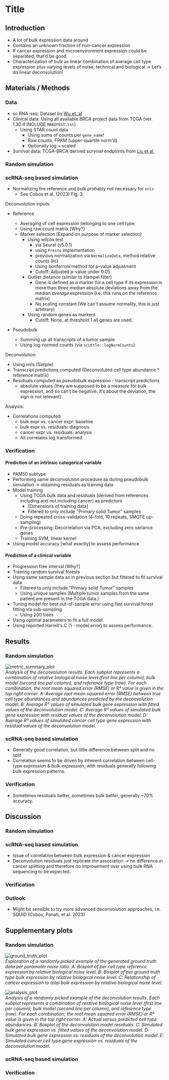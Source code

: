 # Title

## Introduction

* A lot of bulk expression data around
* Contains an unknown fraction of non-cancer expression
* If cancer expression and microenvironment expression could be separated,
  that’d be good
* Characterization of bulk as linear combination of average cell type expression
  plus varying levels of noise, technical and biological → Let’s do linear
  deconvolution!

## Materials / Methods

### Data

* sc RNA-seq: Dataset by
  [Wu et. al](https://www.nature.com/articles/s41588-021-00911-1)
* Clinical data: Using all available BRCA project data from TCGA (ver. 1.30.4
  INCLUDE `MANIFEST.txt`)
  * Using STAR count data
    * Using sums of counts per `gene_name`!
    * Raw counts, FPKM (upper-quartile norm'd)
    * Optionally log + scaled
* Survival data: TCGA-BRCA derived survival endpoints from
  [Liu et al.](https://doi.org/10.1016/j.cell.2018.02.052)

### Random simulation

### scRNA-seq based simulation

* Normalizing the reference and bulk probably not necessary for `nnls`
  * See Cobos et al. (2023) Fig. 3.

Deconvolution inputs:

* Reference
  * Averaging of cell expression belonging to one cell type
  * Using raw count matrix [Why?]
  * Marker selection [Expand on purpose of marker selection]
    * Using wilcox test
      * via Seurat (v5.0.1)
      * using `Presto` implementation
      * previous normalization via `NormalizeData`, method relative counts
        (`RC`)
      * Using bonferroni method for p-value adjustment
      * Cutoff: Adjusted p-value under 0.05
    * Outlier distance (similar to Hampel filter)
      * Gene is defined as a marker for a cell type if its expression is more
        than three median absolute deviations away from the median _average_
        expression (i.e. this runs on the reference matrix)
      * No scaling constant (We can't assume normality, this is just arbitrary)
    * Using random genes as markers
      * Cutoff: None, at threshold 1 all genes are used.

* Pseudobulk
  * Summing up all transcripts of a tumor sample
  * Using log-normed counts (via `scuttle::logNormCounts`)

Deconvolution:

* Using nnls (Simple)
* Transcript predictions computed (Deconvoluted cell type abundance * reference
  matrix)
* Residuals computed as pseudobulk expression - transcript predictions
  * absolute values (they are supposed to be a measure for bulk expression, and
    so can’t be negative. It’s about the deviation, the sign is not relevant)

Analysis:

* Correlations computed
  * bulk expr vs. cancer expr: baseline
  * bulk expr vs. residuals: diagnosis
  * cancer expr vs. residuals: analysis
  * All correlates log transformed

### Verification

#### Prediction of an intrinsic categorical variable

* PAM50 subtype
* Performing same deconvolution procedure as during pseudobulk simulation ->
  obtaining residuals as training data
* Model training
  * Using TCGA bulk data and residuals (derived from references including and
    not including cancer) as predictors
    * [Dimensions of training data]
    * Filtered to only include "Primary solid Tumor" samples
  * Doing repeated cross-validation (4-fold, 10 repeats, SMOTE up-sampling)
  * Pre-processing: Decorrelation via PCA, excluding zero variance genes
  * Training SVM, linear kernel
* Using model accuracy [what exactly] to assess performance

#### Prediction of a clinical variable

* Progression free interval [Why?]
* Training random survival forests
* Using same sample data as in previous section but filtered to fit survival
  data
  * Filtered to only include "Primary solid Tumor" samples
  * Using unique samples (Multiple tumor samples from the same patient are
    present in the TCGA data.)
* Tuning model for best out-of-sample error using fast survival forest fitting
  via sub-sampling.
  * Using 200 trees
* Using optimal parameters to fit a full model.
* Using reported Harrell's C (1 - model error) to assess performance.

## Results

### Random simulation

![metric_summary_plot](./cancer-cleaning-output/notebook/random_deconv_exploration_output/metric_summary_plot.png)  
*Analysis of the deconvolution results. Each subplot represents a combination of
relative biological noise level (first line per column), bulk model (second line
per column), and reference type (row). For each combination, the root mean
squared error (RMSE) or R² value is given in the top right corner. A: Average
root mean squared error (RMSE) between true cell type abundances and abundances
predicted by the deconvolution model. B: Average R² values of simulated bulk
gene expression with fitted values of the deconvolution model. C: Average R²
values of simulated bulk gene expression with residual values of the
deconvolution model. D: Average R² values of simulated cancer cell type gene
expression with residual values of the deconvolution model.*

### scRNA-seq based simulation

* Generally good correlation, but little difference between split and no split
* Correlation seems to be driven by inherent correlation between cell-type
  expression & bulk expression, with residuals generally following bulk
  expression patterns.

### Verification

* Sometimes residuals better, sometimes bulk better, generally ~70% accuracy.

## Discussion

### Random simulation

### scRNA-seq based simulation

* Issue of correlation between bulk expression & cancer expression
* Deconvolution residuals just replicate the association -> no difference in
  cancer splitting and therefore no improvement over using bulk RNA sequencing
  to be expected.

### Verification

### Outlook

* Might be sensible to try more advanced deconvolution approaches, i.e. SQUID
  (Cobos, Panah, et al. 2023)

## Supplementary plots

### Random simulation

![ground_truth_plot](./cancer-cleaning-output/notebook/random_deconv_exploration_output/ground_truth_plot.png)  
*Exploration of a randomly picked example of the generated ground truth data per
parameter noise ratio. A: Boxplot of per cell type reference expression by
relative biological noise level. B: Boxplot of per ground truth type bulk
expression by relative biological noise level. C: Relationship of cancer
expression to total bulk expression by relative biological noise level.*

![analysis_plot](./cancer-cleaning-output/notebook/random_deconv_exploration_output/analysis_plot.png)  
*Analysis of a randomly picked example of the deconvolution results. Each
subplot represents a combination of relative biological noise level (first line
per column), bulk model (second line per column), and reference type (row). For
each combination, the root mean squared error (RMSE) or R² value is given in the
top right corner. A: Actual versus predicted cell type abundances. B: Boxplot of
the deconvolution model residuals. C: Simulated bulk gene expression vs. fitted
values of the deconvolution model. D: Simulated bulk gene expression vs.
residuals of the deconvolution model. E: Simulated cancer cell type gene
expression vs. residuals of the deconvolution model.*

### scRNA-seq based simulation

### Verification
